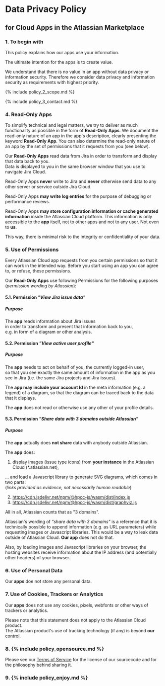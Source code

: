 # Data Privacy Policy
## for Cloud Apps in the Atlassian Marketplace

### 1. To begin with
This policy explains how our apps use your information.

The ultimate intention for the apps is to create value.

We understand that there is no value in an app without data privacy or information security. Therefore we consider data privacy and information security as requirements with highest priority.

{% include policy_2_scope.md %}

{% include policy_3_contact.md %}

### 4. Read-Only Apps
To simplify technical and legal matters, we try to deliver as much functionality as possible in the form of **Read-Only Apps**. We document the read-only nature of an app in the app's description, clearly presenting the keyword **Read-Only App**. You can also determine the read-only nature of an app by the set of permissions that it requests from you (see below).

Our **Read-Only Apps** read data from Jira in order to transform and display that data back to you.  
Data is displayed to you in the same browser window that you use to navigate Jira Cloud.

Read-Only Apps **never** write to Jira and **never** otherwise send data to any other server or service outside Jira Cloud.

Read-Only Apps **may write log entries** for the purpose of debugging or performance reviews.

Read-Only Apps **may store configuration information or cache generated information** inside the Atlassian Cloud platform. 
This information is only accessible to the **app** itself, not to other apps and not to any user. Not even to **us**.

This way, there is minimal risk to the integrity or confidentiality of your data.

### 5. Use of Permissions
Every Atlassian Cloud app requests from you certain permissions so that it can work in the intended way.
Before you start using an app you can agree to, or refuse, these permissions.

Our **Read-Only Apps** use following Permissions for the following purposes (_permission wording by Atlassian_):

#### 5.1. Permission _"View Jira issue data"_

##### Purpose
The **app** reads information about Jira issues  
in order to transform and present that information back to you,  
e.g. in form of a diagram or other analysis.

#### 5.2. Permission _"View active user profile"_

##### Purpose
The **app** needs to act on behalf of you, the currently logged-in user,  
so that you see exactly the same amount of information in the app as you see in Jira (i.e. the same Jira projects and Jira issues).

The **app may include your account Id** in the meta information (e.g. a legend) of a diagram, so that the diagram can be traced back to the data that it displays.  

The **app** does not read or otherwise use any other of your profile details.

#### 5.3. Permission _"Share data with 3 domains outside Atlassian"_

##### Purpose
The **app** actually does **not share** data with anybody outside Atlassian.  

The **app** does:
1. display images (issue type icons) from **your instance** in the Atlassian Cloud (*.atlassian.net),  

... and load a Javascript library to generate SVG diagrams, which comes in two parts:  
(*links provided as evidence, not necessarily human readable*)

2. https://cdn.jsdelivr.net/npm/@hpcc-js/wasm/dist/index.js
3. https://cdn.jsdelivr.net/npm/@hpcc-js/wasm/dist/graphviz.js

All in all, Atlassian counts that as "3 domains".  

Atlassian's wording of _"share data with 3 domains"_ is a reference that it is technically possible to append information (e.g. as URL parameters)
while requesting images or Javascript libraries. This would be a way to leak data outside of Atlassian Cloud.
**Our app** does not do that.

Also, by loading images and Javascript libraries on your browser, 
the hosting websites receive information about the IP address (and potentially other headers) of your browser.

### 6. Use of Personal Data
Our **apps** doe not store any personal data.

### 7. Use of Cookies, Trackers or Analytics
Our **apps** does not use any cookies, pixels, webfonts or other ways of trackers or analytics.

Please note that this statement does not apply to the Atlassian Cloud product.  
The Atlassian product's use of tracking technology (if any) is beyond **our** control.

### 8. {% include policy_opensource.md %}

Please see our [Terms of Service](terms-of-service) for the license of our sourcecode and for the philosophy behind sharing it.

### 9. {% include policy_enjoy.md %}
